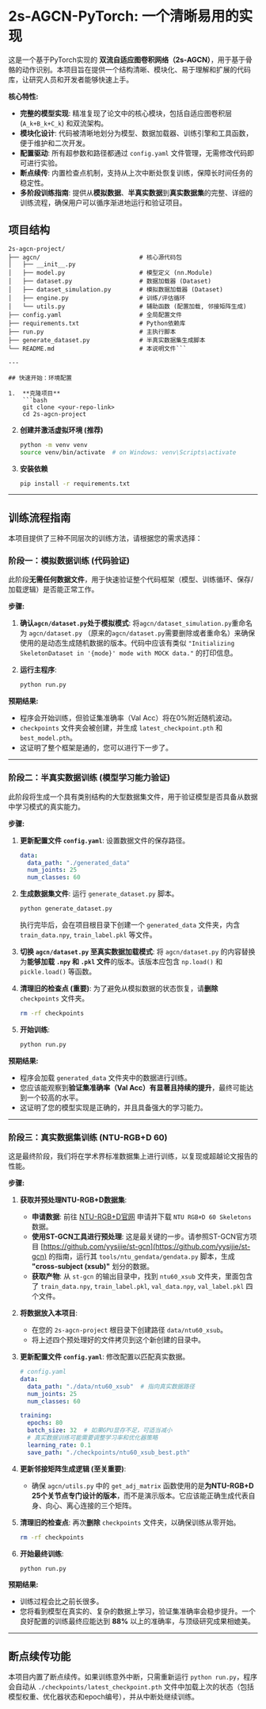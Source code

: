 # 2s-AGCN-PyTorch: 一个清晰易用的实现

这是一个基于PyTorch实现的 **双流自适应图卷积网络（2s-AGCN）**，用于基于骨骼的动作识别。本项目旨在提供一个结构清晰、模块化、易于理解和扩展的代码库，让研究人员和开发者能够快速上手。

**核心特性:**
- **完整的模型实现**: 精准复现了论文中的核心模块，包括自适应图卷积层 (`A_k+B_k+C_k`) 和双流架构。
- **模块化设计**: 代码被清晰地划分为模型、数据加载器、训练引擎和工具函数，便于维护和二次开发。
- **配置驱动**: 所有超参数和路径都通过 `config.yaml` 文件管理，无需修改代码即可进行实验。
- **断点续传**: 内置检查点机制，支持从上次中断处恢复训练，保障长时间任务的稳定性。
- **多阶段训练指南**: 提供从**模拟数据**、**半真实数据**到**真实数据集**的完整、详细的训练流程，确保用户可以循序渐进地运行和验证项目。

## 项目结构

```
2s-agcn-project/
├── agcn/                            # 核心源代码包
│   ├── __init__.py
│   ├── model.py                     # 模型定义 (nn.Module)
│   ├── dataset.py                   # 数据加载器 (Dataset)
│   ├── dataset_simulation.py        # 模拟数据加载器 (Dataset)
│   ├── engine.py                    # 训练/评估循环
│   └── utils.py                     # 辅助函数 (配置加载, 邻接矩阵生成)
├── config.yaml                      # 全局配置文件
├── requirements.txt                 # Python依赖库
├── run.py                           # 主执行脚本
├── generate_dataset.py              # 半真实数据集生成脚本
└── README.md                        # 本说明文件```

---

## 快速开始：环境配置

1.  **克隆项目**
    ```bash
    git clone <your-repo-link>
    cd 2s-agcn-project
```

2.  **创建并激活虚拟环境 (推荐)**
    ```bash
    python -m venv venv
    source venv/bin/activate  # on Windows: venv\Scripts\activate
    ```

3.  **安装依赖**
    ```bash
    pip install -r requirements.txt
    ```

---

## 训练流程指南

本项目提供了三种不同层次的训练方法，请根据您的需求选择：

### 阶段一：模拟数据训练 (代码验证)

此阶段**无需任何数据文件**，用于快速验证整个代码框架（模型、训练循环、保存/加载逻辑）是否能正常工作。

**步骤:**

1.  **确认`agcn/dataset.py`处于模拟模式**:
    将`agcn/dataset_simulation.py`重命名为 `agcn/dataset.py` （原来的`agcn/dataset.py`需要删除或者重命名）来确保使用的是动态生成随机数据的版本。代码中应该有类似 `"Initializing SkeletonDataset in '{mode}' mode with MOCK data."` 的打印信息。

2.  **运行主程序**:
    ```bash
    python run.py
    ```

**预期结果:**
- 程序会开始训练，但验证集准确率（Val Acc）将在0%附近随机波动。
- `checkpoints` 文件夹会被创建，并生成 `latest_checkpoint.pth` 和 `best_model.pth`。
- 这证明了整个框架是通的，您可以进行下一步了。

---

### 阶段二：半真实数据训练 (模型学习能力验证)

此阶段将生成一个具有类别结构的大型数据集文件，用于验证模型是否具备从数据中学习模式的真实能力。

**步骤:**

1.  **更新配置文件 `config.yaml`**:
    设置数据文件的保存路径。
    ```yaml
    data:
      data_path: "./generated_data" 
      num_joints: 25
      num_classes: 60
    ```

2.  **生成数据集文件**:
    运行 `generate_dataset.py` 脚本。
    ```bash
    python generate_dataset.py
    ```
    执行完毕后，会在项目根目录下创建一个 `generated_data` 文件夹，内含 `train_data.npy`, `train_label.pkl` 等文件。

3.  **切换 `agcn/dataset.py` 至真实数据加载模式**:
    将 `agcn/dataset.py` 的内容替换为**能够加载 `.npy` 和 `.pkl` 文件**的版本。该版本应包含 `np.load()` 和 `pickle.load()` 等函数。

4.  **清理旧的检查点 (重要)**:
    为了避免从模拟数据的状态恢复，请**删除** `checkpoints` 文件夹。
    ```bash
    rm -rf checkpoints
    ```

5.  **开始训练**:
    ```bash
    python run.py
    ```

**预期结果:**
- 程序会加载 `generated_data` 文件夹中的数据进行训练。
- 您应该能观察到**验证集准确率（Val Acc）有显著且持续的提升**，最终可能达到一个较高的水平。
- 这证明了您的模型实现是正确的，并且具备强大的学习能力。

---

### 阶段三：真实数据集训练 (NTU-RGB+D 60)

这是最终阶段，我们将在学术界标准数据集上进行训练，以复现或超越论文报告的性能。

**步骤:**

1.  **获取并预处理NTU-RGB+D数据集**:
    - **申请数据**: 前往 [NTU-RGB+D官网](https://rose1.ntu.edu.sg/dataset/actionRecognition/) 申请并下载 `NTU RGB+D 60 Skeletons` 数据。
    - **使用ST-GCN工具进行预处理**: 这是最关键的一步。请参照ST-GCN官方项目 [https://github.com/yysijie/st-gcn](https://github.com/yysijie/st-gcn) 的指南，运行其 `tools/ntu_gendata/gendata.py` 脚本，生成 **"cross-subject (xsub)"** 划分的数据。
    - **获取产物**: 从 `st-gcn` 的输出目录中，找到 `ntu60_xsub` 文件夹，里面包含了 `train_data.npy`, `train_label.pkl`, `val_data.npy`, `val_label.pkl` 四个文件。

2.  **将数据放入本项目**:
    - 在您的 `2s-agcn-project` 根目录下创建路径 `data/ntu60_xsub`。
    - 将上述四个预处理好的文件拷贝到这个新创建的目录中。

3.  **更新配置文件 `config.yaml`**:
    修改配置以匹配真实数据。
    ```yaml
    # config.yaml
    data:
      data_path: "./data/ntu60_xsub"  # 指向真实数据路径
      num_joints: 25
      num_classes: 60
    
    training:
      epochs: 80
      batch_size: 32  # 如果GPU显存不足，可适当减小
      # 真实数据训练可能需要调整学习率和优化器策略
      learning_rate: 0.1 
      save_path: "./checkpoints/ntu60_xsub_best.pth"
    ```

4.  **更新邻接矩阵生成逻辑 (至关重要)**:
    - 确保 `agcn/utils.py` 中的 `get_adj_matrix` 函数使用的是**为NTU-RGB+D 25个关节点专门设计的版本**，而不是演示版本。它应该能正确生成代表自身、向心、离心连接的三个矩阵。

5.  **清理旧的检查点**:
    再次**删除** `checkpoints` 文件夹，以确保训练从零开始。
    ```bash
    rm -rf checkpoints
    ```

6.  **开始最终训练**:
    ```bash
    python run.py
    ```

**预期结果:**
- 训练过程会比之前长很多。
- 您将看到模型在真实的、复杂的数据上学习，验证集准确率会稳步提升。一个良好配置的训练最终应能达到 **88%** 以上的准确率，与顶级研究成果相媲美。

---

## 断点续传功能

本项目内置了断点续传。如果训练意外中断，只需重新运行 `python run.py`，程序会自动从 `./checkpoints/latest_checkpoint.pth` 文件中加载上次的状态（包括模型权重、优化器状态和epoch编号），并从中断处继续训练。
